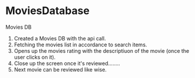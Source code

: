 # MoviesDatabase
Movies DB
1. Created a Movies DB with the api call.
2. Fetching the movies list in accordance to search items.
3. Opens up the movies rating with the descriptiuon of the movie (once the user clicks on it).
4. Close up the screen once it's reviewed........
5. Next movie can be reviewed like wise.
